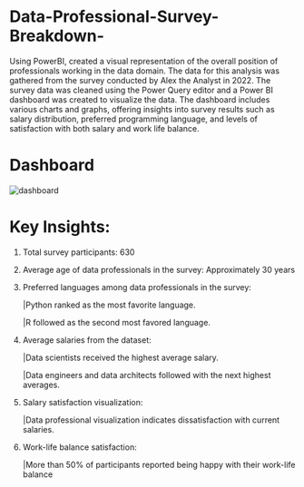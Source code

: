 # Data-Professional-Survey-Breakdown-
Using PowerBI, created a visual representation of the overall position of professionals working in the data domain. The data for this analysis was gathered from the survey conducted by Alex the Analyst in 2022. The survey data was cleaned using the Power Query editor and a Power BI dashboard was created to visualize the data. The dashboard includes various charts and graphs, offering insights into survey results such as salary distribution, preferred programming language, and levels of satisfaction with both salary and work life balance.

# Dashboard

![dashboard](https://github.com/as16082023/Data-Professional-Survey-Breakdown-/assets/155312101/420c3dae-4f8a-402e-9cdd-30c576165eb6)



# Key Insights:

1. Total survey participants: 630

2. Average age of data professionals in the survey: Approximately 30 years

3. Preferred languages among data professionals in the survey:

   |Python ranked as the most favorite language.

   |R followed as the second most favored language.

4. Average salaries from the dataset:

   |Data scientists received the highest average salary.

   |Data engineers and data architects followed with the next highest averages.

5. Salary satisfaction visualization:

   |Data professional visualization indicates dissatisfaction with current salaries.

6. Work-life balance satisfaction:

   |More than 50% of participants reported being happy with their work-life balance
